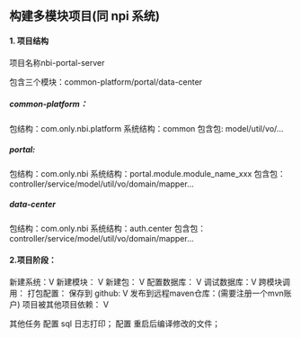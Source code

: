 ## 构建多模块项目(同 npi 系统)
#### 1. 项目结构
项目名称nbi-portal-server

包含三个模块：common-platform/portal/data-center

##### common-platform：
包结构：com.only.nbi.platform
系统结构：common
包含包: model/util/vo/...

##### portal:
包结构：com.only.nbi
系统结构：portal.module.module_name_xxx
包含包：controller/service/model/util/vo/domain/mapper...

##### data-center
包结构：com.only.nbi
系统结构：auth.center
包含包：controller/service/model/util/vo/domain/mapper...

#### 2.项目阶段：
新建系统：V
新建模块： V
新建包： V
配置数据库： V
调试数据库：V
跨模块调用：
打包配置：
保存到 github: V
发布到远程maven仓库：(需要注册一个mvn账户)
项目被其他项目依赖： V

其他任务
配置 sql 日志打印；
配置 重启后编译修改的文件；
